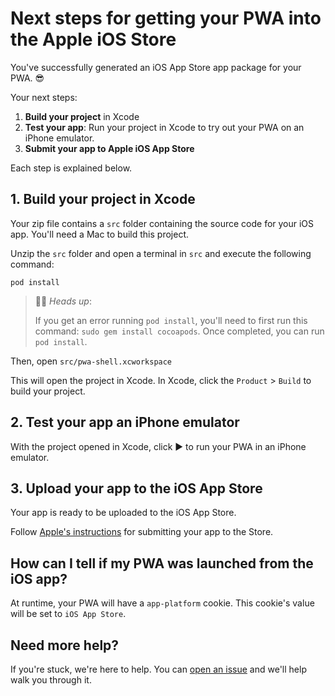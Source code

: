 ﻿# Next steps for getting your PWA into the Apple iOS Store
You've successfully generated an iOS App Store app package for your PWA. 😎

Your next steps:
1. **Build your project** in Xcode
2. **Test your app**: Run your project in Xcode to try out your PWA on an iPhone emulator.
3. **Submit your app to Apple iOS App Store**

Each step is explained below.

## 1. Build your project in Xcode

Your zip file contains a `src` folder containing the source code for your iOS app. You'll need a Mac to build this project.

Unzip the `src` folder and open a terminal in `src` and execute the following command:

`pod install`

> 💁‍♂️ *Heads up*: 
> 
> If you get an error running `pod install`, you'll need to first run this command: `sudo gem install cocoapods`. Once completed, you can run `pod install`.

Then, open `src/pwa-shell.xcworkspace`

This will open the project in Xcode. In Xcode, click the `Product` > `Build` to build your project.

## 2. Test your app an iPhone emulator

With the project opened in Xcode, click ▶️ to run your PWA in an iPhone emulator. 

## 3. Upload your app to the iOS App Store

Your app is ready to be uploaded to the iOS App Store.

Follow [Apple's instructions](https://developer.apple.com/ios/submit/) for submitting your app to the Store.

## How can I tell if my PWA was launched from the iOS app?

At runtime, your PWA will have a `app-platform` cookie. This cookie's value will be set to `iOS App Store`.

## Need more help?

If you're stuck, we're here to help. You can [open an issue](https://github.com/pwa-builder/pwabuilder/issues) and we'll help walk you through it.